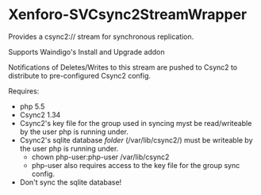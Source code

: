 Xenforo-SVCsync2StreamWrapper
======================

Provides a csync2:// stream for synchronous replication. 

Supports Waindigo's Install and Upgrade addon

Notifications of Deletes/Writes to this stream are pushed to Csync2 to distribute to pre-configured Csync2 config. 

Requires:
- php 5.5
- Csync2 1.34
- Csync2's key file for the group used in syncing myst be read/writeable by the user php is running under.
- Csync2's sqlite database *folder* (/var/lib/csync2/) must be writeable by the user php is running under.
    - chown php-user:php-user /var/lib/csync2
    - php-user also requires access to the key file for the group sync config.
- Don't sync the sqlite database!
    

